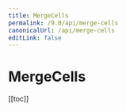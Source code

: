 ```yaml
---
title: MergeCells
permalink: /9.0/api/merge-cells
canonicalUrl: /api/merge-cells
editLink: false
---
```


# MergeCells

[[toc]]
